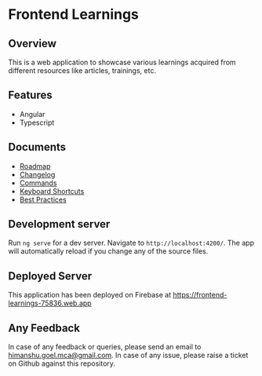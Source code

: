 # Frontend Learnings

## Overview

This is a web application to showcase various learnings acquired from different resources like articles, trainings, etc.

## Features

- Angular
- Typescript

## Documents

- [Roadmap](./ROADMAP.md)
- [Changelog](./CHANGELOG.md)
- [Commands](./COMMANDS.md)
- [Keyboard Shortcuts](./KEYBOARD_SHORTCUTS.md)
- [Best Practices](./BEST_PRACTICES.md)

## Development server

Run `ng serve` for a dev server. Navigate to `http://localhost:4200/`. The app will automatically reload if you change any of the source files.

## Deployed Server

This application has been deployed on Firebase at <https://frontend-learnings-75836.web.app>

## Any Feedback

In case of any feedback or queries, please send an email to himanshu.goel.mca@gmail.com. In case of any issue, please raise a ticket on Github against this repository.
